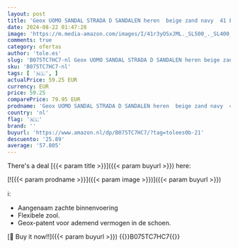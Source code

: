 ```yaml
---
layout: post
title: 'Geox UOMO SANDAL STRADA D SANDALEN heren  beige zand navy  41 EU'
date: 2024-08-22 01:47:28
image: 'https://m.media-amazon.com/images/I/41r3yOSxJML._SL500_._SL400_.jpg'
comments: true
category: ofertas
author: 'tole.es'
slug: 'B075TC7HC7-nl Geox UOMO SANDAL STRADA D SANDALEN heren beige zand navy...'
sku: 'B075TC7HC7-nl'
tags: [ '🇳🇱', ]
actualPrice: 59.25 EUR
currency: EUR
price: 59.25
comparePrice: 79.95 EUR
prodname: 'Geox UOMO SANDAL STRADA D SANDALEN heren  beige zand navy  41 EU'
country: 'nl'
flag: '🇳🇱'
brand: ''
buyurl: 'https://www.amazon.nl/dp/B075TC7HC7/?tag=tolees0b-21'
descuento: '25.89'
average: '57.805'
---
```


There's a deal [{{< param title >}}]({{< param buyurl >}})  here:

[![{{< param prodname >}}]({{< param image >}})]({{< param buyurl >}})

ℹ️:

- Aangenaam zachte binnenvoering
- Flexibele zool.
- Geox-patent voor ademend vermogen in de schoen.

[🛒 Buy it now!!]({{< param buyurl >}})
{{<world>}}B075TC7HC7{{</world>}}
